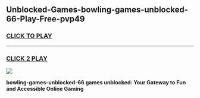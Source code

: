 
## Unblocked-Games-bowling-games-unblocked-66-Play-Free-pvp49
<h3>
<a href="https://premium76.site?title=bowling-games-unblocked-66&ref=18A1">CLICK TO PLAY</a></h3>
<hr>

<h3>
<a href="https://premium76.site?title=bowling-games-unblocked-66&ref=18A1">CLICK 2 PLAY</a>
  
</h3>

<a href="https://premium76.site?title=bowling-games-unblocked-66&ref=18A1"><img src="https://clearcache.store/games.png"></a>


**bowling-games-unblocked-66 games unblocked: Your Gateway to Fun and Accessible Online Gaming**
